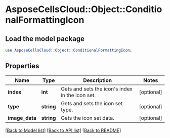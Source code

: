 # AsposeCellsCloud::Object::ConditionalFormattingIcon

## Load the model package
```perl
use AsposeCellsCloud::Object::ConditionalFormattingIcon;
```

## Properties
Name | Type | Description | Notes
------------ | ------------- | ------------- | -------------
**index** | **int** | Gets and sets the icon&#39;s index in the icon set.              | [optional] 
**type** | **string** | Gets and sets the icon set type.              | [optional] 
**image_data** | **string** | Gets the icon set data.              | [optional] 

[[Back to Model list]](../README.md#documentation-for-models) [[Back to API list]](../README.md#documentation-for-api-endpoints) [[Back to README]](../README.md)


